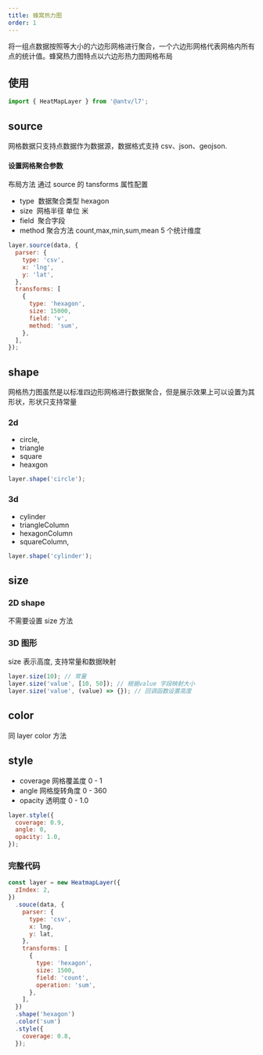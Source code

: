 ```yaml
---
title: 蜂窝热力图
order: 1
---
```


将一组点数据按照等大小的六边形网格进行聚合，一个六边形网格代表网格内所有点的统计值。蜂窝热力图特点以六边形热力图网格布局

## 使用

```javascript
import { HeatMapLayer } from '@antv/l7';
```

## source

网格数据只支持点数据作为数据源，数据格式支持 csv、json、geojson.

#### 设置网格聚合参数

布局方法 通过 source 的 tansforms 属性配置

- type  数据聚合类型 hexagon
- size  网格半径 单位 米
- field  聚合字段
- method 聚合方法 count,max,min,sum,mean 5 个统计维度

```javascript
layer.source(data, {
  parser: {
    type: 'csv',
    x: 'lng',
    y: 'lat',
  },
  transforms: [
    {
      type: 'hexagon',
      size: 15000,
      field: 'v',
      method: 'sum',
    },
  ],
});
```

## shape

网格热力图虽然是以标准四边形网格进行数据聚合，但是展示效果上可以设置为其形状，形状只支持常量

### 2d

- circle,
- triangle
- square
- heaxgon

```javascript
layer.shape('circle');
```

### 3d

- cylinder
- triangleColumn
- hexagonColumn
- squareColumn,

```javascript
layer.shape('cylinder');
```

## size

### 2D shape

不需要设置 size 方法

### 3D 图形

size 表示高度, 支持常量和数据映射

```javascript
layer.size(10); // 常量
layer.size('value', [10, 50]); // 根据value 字段映射大小
layer.size('value', (value) => {}); // 回调函数设置高度
```

## color

同 layer color 方法

## style

- coverage 网格覆盖度 0 - 1
- angle 网格旋转角度 0 - 360
- opacity 透明度 0 - 1.0

```javascript
layer.style({
  coverage: 0.9,
  angle: 0,
  opacity: 1.0,
});
```

### 完整代码

```javascript
const layer = new HeatmapLayer({
  zIndex: 2,
})
  .souce(data, {
    parser: {
      type: 'csv',
      x: lng,
      y: lat,
    },
    transforms: [
      {
        type: 'hexagon',
        size: 1500,
        field: 'count',
        operation: 'sum',
      },
    ],
  })
  .shape('hexagon')
  .color('sum')
  .style({
    coverage: 0.8,
  });
```

